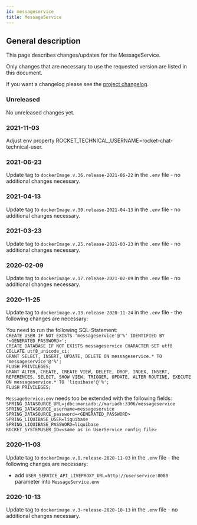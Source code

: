 ```yaml
---
id: messageservice
title: MessageService
---
```


## General description

This page describes changes/updates for the MessageService.

Only changes that are necessary to use the requested version are listed in this document.

If you want a changelog please see the [project changelog](https://github.com/CaritasDeutschland/caritas-onlineBeratung-messageservice/blob/master/CHANGELOG.md).

### Unreleased

No unreleased changes yet.

### 2021-11-03

Adjust env property ROCKET_TECHNICAL_USERNAME=rocket-chat-technical-user.

### 2021-06-23

Update tag to `dockerImage.v.36.release-2021-06-22` in the `.env` file - no additional changes necessary.

### 2021-04-13

Update tag to `dockerImage.v.30.release-2021-04-13` in the `.env` file - no additional changes necessary.

### 2021-03-23

Update tag to `dockerImage.v.25.release-2021-03-23` in the `.env` file - no additional changes necessary.

### 2020-02-09

Update tag to `dockerImage.v.17.release-2021-02-09` in the `.env` file - no additional changes necessary.

### 2020-11-25

Update tag to `dockerimage.v.13.release-2020-11-24` in the `.env` file - the following changes are necessary:

You need to run the following SQL-Statement:\
`CREATE USER IF NOT EXISTS 'messageservice'@'%' IDENTIFIED BY '<GENERATED_PASSWORD>';`\
`CREATE DATABASE IF NOT EXISTS messageservice CHARACTER SET utf8 COLLATE utf8_unicode_ci;`\
`GRANT SELECT, INSERT, UPDATE, DELETE ON messageservice.* TO 'messageservice'@'%';`\
`FLUSH PRIVILEGES;`\
`GRANT ALTER, CREATE, CREATE VIEW, DELETE, DROP, INDEX, INSERT, REFERENCES, SELECT, SHOW VIEW, TRIGGER, UPDATE, ALTER ROUTINE, EXECUTE ON messageservice.* TO 'liquibase'@'%';`\
`FLUSH PRIVILEGES;`

`MessageService.env` needs too be extended with the following fields:\
`SPRING_DATASOURCE_URL=jdbc:mariadb://mariadb:3306/messageservice`\
`SPRING_DATASOURCE_username=messageservice`\
`SPRING_DATASOURCE_password=<GENERATED_PASSWORD>`\
`SPRING_LIQUIBASE_USER=liquibase`\
`SPRING_LIQUIBASE_PASSWORD=liquibase`\
`ROCKET_SYSTEMUSER_ID=<same as in UserService config file>`

### 2020-11-03

Update tag to `dockerImage.v.8.release-2020-11-03` in the `.env` file - the following changes are necessary:
 - add `USER_SERVICE_API_LIVEPROXY_URL=http://userservice:8080` parameter into `MessageService.env`

### 2020-10-13

Update tag to `dockerimage.v.3-release-2020-10-13` in the `.env` file - no additional changes necessary.
